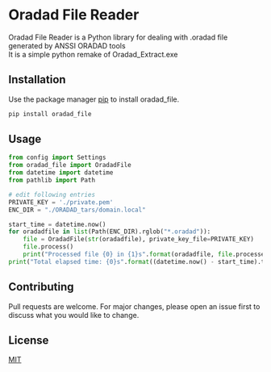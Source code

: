 # Oradad File Reader  

Oradad File Reader is a Python library for dealing with .oradad file generated by ANSSI ORADAD tools  
It is a simple python remake of Oradad_Extract.exe

## Installation  

Use the package manager [pip](https://pip.pypa.io/en/stable/) to install oradad_file.

```bash
pip install oradad_file
```

## Usage  

```python
from config import Settings
from oradad_file import OradadFile
from datetime import datetime
from pathlib import Path

# edit following entries
PRIVATE_KEY = './private.pem'
ENC_DIR = "./ORADAD_tars/domain.local"

start_time = datetime.now()
for oradadfile in list(Path(ENC_DIR).rglob("*.oradad")):
    file = OradadFile(str(oradadfile), private_key_file=PRIVATE_KEY)
    file.process()
    print("Processed file {0} in {1}s".format(oradadfile, file.processed_time.total_seconds()))
print("Total elapsed time: {0}s".format((datetime.now() - start_time).total_seconds()))
```

## Contributing  

Pull requests are welcome. For major changes, please open an issue first to discuss what you would like to change.

## License  

[MIT](https://choosealicense.com/licenses/mit/)
